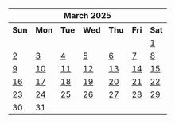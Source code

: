 <table align="center" border="0" cellpadding="0" cellspacing="0" class="month">
 <tr>
  <th class="month" colspan="7">
   March 2025
  </th>
 </tr>
 <tr>
  <th class="sun">
   Sun
  </th>
  <th class="mon">
   Mon
  </th>
  <th class="tue">
   Tue
  </th>
  <th class="wed">
   Wed
  </th>
  <th class="thu">
   Thu
  </th>
  <th class="fri">
   Fri
  </th>
  <th class="sat">
   Sat
  </th>
 </tr>
 <tr>
  <td class="noday">
  </td>
  <td class="noday">
  </td>
  <td class="noday">
  </td>
  <td class="noday">
  </td>
  <td class="noday">
  </td>
  <td class="noday">
  </td>
  <td class="sat">
   <a href="20250301.py">
    1
   </a>
  </td>
 </tr>
 <tr>
  <td class="sun">
   <a href="20250302.py">
    2
   </a>
  </td>
  <td class="mon">
   <a href="20250303.py">
    3
   </a>
  </td>
  <td class="tue">
   <a href="20250304.py">
    4
   </a>
  </td>
  <td class="wed">
   <a href="20250305.py">
    5
   </a>
  </td>
  <td class="thu">
   <a href="20250306.py">
    6
   </a>
  </td>
  <td class="fri">
   <a href="20250307.py">
    7
   </a>
  </td>
  <td class="sat">
   <a href="20250308.py">
    8
   </a>
  </td>
 </tr>
 <tr>
  <td class="sun">
   <a href="20250309.py">
    9
   </a>
  </td>
  <td class="mon">
   <a href="20250310.py">
    10
   </a>
  </td>
  <td class="tue">
   <a href="20250311.py">
    11
   </a>
  </td>
  <td class="wed">
   <a href="20250312.py">
    12
   </a>
  </td>
  <td class="thu">
   <a href="20250313.py">
    13
   </a>
  </td>
  <td class="fri">
   <a href="20250314.py">
    14
   </a>
  </td>
  <td class="sat">
   <a href="20250315.py">
    15
   </a>
  </td>
 </tr>
 <tr>
  <td class="sun">
   <a href="20250316.py">
    16
   </a>
  </td>
  <td class="mon">
   <a href="20250317.py">
    17
   </a>
  </td>
  <td class="tue">
   <a href="20250318.py">
    18
   </a>
  </td>
  <td class="wed">
   <a href="20250319.py">
    19
   </a>
  </td>
  <td class="thu">
   <a href="20250320.py">
    20
   </a>
  </td>
  <td class="fri">
   <a href="20250321.py">
    21
   </a>
  </td>
  <td class="sat">
   <a href="20250322.py">
    22
   </a>
  </td>
 </tr>
 <tr>
  <td class="sun">
   <a href="20250323.py">
    23
   </a>
  </td>
  <td class="mon">
   <a href="20250324.py">
    24
   </a>
  </td>
  <td class="tue">
   <a href="20250325.py">
    25
   </a>
  </td>
  <td class="wed">
   <a href="20250326.py">
    26
   </a>
  </td>
  <td class="thu">
   <a href="20250327.py">
    27
   </a>
  </td>
  <td class="fri">
   <a href="20250328.py">
    28
   </a>
  </td>
  <td class="sat">
   <a href="20250329.py">
    29
   </a>
  </td>
 </tr>
 <tr>
  <td class="sun">
   30
  </td>
  <td class="mon">
   31
  </td>
  <td class="noday">
  </td>
  <td class="noday">
  </td>
  <td class="noday">
  </td>
  <td class="noday">
  </td>
  <td class="noday">
  </td>
 </tr>
</table>
